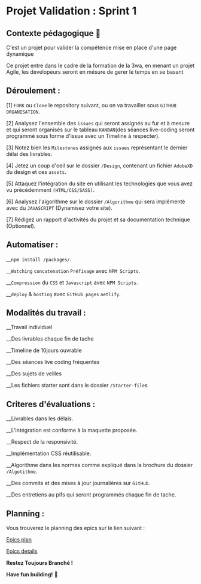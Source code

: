# Projet Validation :  Sprint 1 

## Contexte pédagogique  👋

C'est un projet pour valider la compétence mise en place d'une page dynamique

Ce projet entre dans le cadre de la formation de la 3wa, en menant un projet Agile, les developeurs seront en mésure de gerer le temps en se basant


## Déroulement : 


[1] `FORK` ou `Clone` le repository suivant, ou on va travailler sous `GITHUB ORGANISATION`.

[2] Analysez l'ensemble des `issues` qui seront assignés au fur et à mesure et qui seront organisés sur le tableau `KANBAN`(des séances
    live-coding seront programmé sous forme d'issue avec un Timeline à respecter).

[3] Notez bien les `Milestones` assignés aux `issues` représentant le dernier délai des livrables.  

[4] Jetez un coup d'oeil sur le dossier `/Design`, contenant un fichier `AdobeXD` du design et ces `assets`. 

[5] Attaquez l'intégration du site en utilisant les technologies que vous avez vu précédemment `(HTML/CSS/SASS)`.


[6] Analysez l'algorithme sur le dossier `/Algorithme` qui sera implémenté avec du  `JAVASCRIPT` (Dynamisez votre site).


[7] Rédigez un rapport d'activités du projet et sa documentation technique (Optionnel). 

## Automatiser : 

__`npm install /packages/`.

__`Watching` `concatenation` `Préfixage`  avec `NPM Scripts`. 

__`Compression` du `CSS` et `Javascript` avec `NPM Scripts`.

__`deploy` & `hosting` avec `GitHub pages` `netlify`. 


## Modalités du travail :

__Travail individuel 

__Des livrables chaque fin de tache

__Timeline de 10jours ouvrable

__Des séances live coding fréquentes

__Des sujets de veilles

__Les fichiers starter sont dans le dossier `/Starter-file`s


## Criteres d'évaluations  :

__Livrables dans les délais.

__L'intégration est conforme à la maquette proposée.

__Respect de la responsivité.

__Implémentation CSS réutilisable. 

__Algorithme dans les normes comme expliqué dans la brochure du dossier `/Algotithme`.

__Des commits et des mises à jour journaliéres sur `GitHub`.

__Des entretiens au pifs qui seront programmés chaque fin de tache.

## Planning : 

Vous trouverez le planning des epics sur le lien suivant : 

[Epics plan](https://github.com/tijaniabdellatif/Covid-Tracker/projects/1)

[Epics details](https://github.com/tijaniabdellatif/Covid-Tracker/issues)



**Restez Toujours Branché !**

**Have fun building!** 🚀
